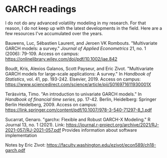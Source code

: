 # GARCH readings

I do not do any advanced volatility modeling in my research. For that reason, I do not keep up with the latest developments in the field. Here are a few resources I've accumulated over the years.

Bauwens, Luc, Sébastien Laurent, and Jeroen VK Rombouts. "Multivariate GARCH models: a survey." *Journal of Applied Econometrics* 21, no. 1 (2006): 79-109. Access on campus: https://onlinelibrary.wiley.com/doi/pdf/10.1002/jae.842

Boudt, Kris, Alexios Galanos, Scott Payseur, and Eric Zivot. "Multivariate GARCH models for large-scale applications: A survey." In *Handbook of Statistics*, vol. 41, pp. 193-242. Elsevier, 2019. Access on campus: https://www.sciencedirect.com/science/article/pii/S016971611930001X

Teräsvirta, Timo. "An introduction to univariate GARCH models." In *Handbook of financial time series*, pp. 17-42. Berlin, Heidelberg: Springer Berlin Heidelberg, 2009. Access on campus: https://link.springer.com/content/pdf/10.1007/978-3-540-71297-8_1.pdf

Sucarrat, Genaro. "garchx: Flexible and Robust GARCH-X Modeling." R Journal 13, no. 1 (2021). Link: https://journal.r-project.org/archive/2021/RJ-2021-057/RJ-2021-057.pdf Provides information about software implementation

Notes by Eric Zivot: https://faculty.washington.edu/ezivot/econ589/ch18-garch.pdf